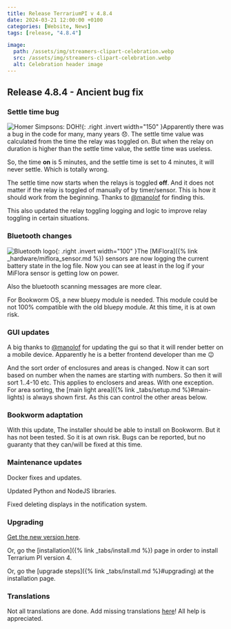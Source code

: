 ```yaml
---
title: Release TerrariumPI v 4.8.4
date: 2024-03-21 12:00:00 +0100
categories: [Website, News]
tags: [release, "4.8.4"]

image:
  path: /assets/img/streamers-clipart-celebration.webp
  src: /assets/img/streamers-clipart-celebration.webp
  alt: Celebration header image
---
```


## Release 4.8.4 - Ancient bug fix

### Settle time bug

![Homer Simpsons: DOH!](/assets/img/doh.webp){: .right .invert width="150" }Apparently there was a bug in the code for many, many years :disappointed:. The settle time value was calculated from the time the relay was toggled on. But when the relay on duration is higher than the settle time value, the settle time was useless.

So, the time **on** is 5 minutes, and the settle time is set to 4 minutes, it will never settle. Which is totally wrong.

The settle time now starts when the relays is toggled **off**. And it does not matter if the relay is toggled of manually of by timer/sensor. This is how it should work from the beginning. Thanks to [@manolof](https://github.com/manolof) for finding this.

This also updated the relay toggling logging and logic to improve relay toggling in certain situations.

### Bluetooth changes

![Bluetooth logo](/assets/img/Bluetooth.svg){: .right .invert width="100" }The [MiFlora]({% link _hardware/miflora_sensor.md %}) sensors are now logging the current battery state in the log file. Now you can see at least in the log if your MiFlora sensor is getting low on power.

Also the bluetooth scanning messages are more clear.

For Bookworm OS, a new bluepy module is needed. This module could be not 100% compatible with the old bluepy module. At this time, it is at own risk.

### GUI updates

A big thanks to [@manolof](https://github.com/manolof) for updating the gui so that it will render better on a mobile device. Apparently he is a better frontend developer than me :wink:

And the sort order of enclosures and areas is changed. Now it can sort based on number when the names are starting with numbers. So then it will sort 1..4-10 etc. This applies to enclosers and areas. With one exception. For area sorting, the [main light area]({% link _tabs/setup.md %}#main-lights) is always shown first. As this can control the other areas below.

### Bookworm adaptation

With this update, The installer should be able to install on Bookworm. But it has not been tested. So it is at own risk. Bugs can be reported, but no guaranty that they can/will be fixed at this time.

### Maintenance updates

Docker fixes and updates.

Updated Python and NodeJS libraries.

Fixed deleting displays in the notification system.

### Upgrading

[Get the new version here](https://github.com/theyosh/TerrariumPI/releases/tag/4.8.4).

Or, go the [installation]({% link _tabs/install.md %}) page in order to install Terrarium PI version 4.

Or, go the [upgrade steps]({% link _tabs/install.md %}#upgrading) at the installation page.

### Translations

Not all translations are done. Add missing translations [here](https://weblate.theyosh.nl/engage/terrariumpi/)! All help is appreciated.

